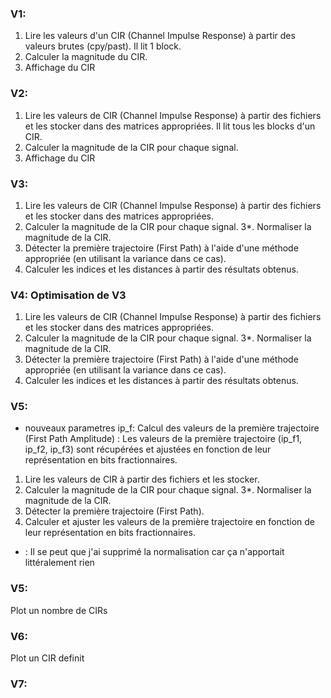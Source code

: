 ### V1:
1. Lire les valeurs d'un CIR (Channel Impulse Response) à partir des valeurs brutes (cpy/past).
  Il lit 1 block.
2. Calculer la magnitude du CIR.
3. Affichage du CIR
	
### V2:
1. Lire les valeurs de CIR (Channel Impulse Response) à partir des fichiers et les stocker dans des matrices appropriées.
  Il lit tous les blocks d'un CIR.
2. Calculer la magnitude de la CIR pour chaque signal.
3. Affichage du CIR

### V3:
1. Lire les valeurs de CIR (Channel Impulse Response) à partir des fichiers et les stocker dans des matrices appropriées.
2. Calculer la magnitude de la CIR pour chaque signal.
3*. Normaliser la magnitude de la CIR.
4. Détecter la première trajectoire (First Path) à l'aide d'une méthode appropriée (en utilisant la variance dans ce cas).
5. Calculer les indices et les distances à partir des résultats obtenus.	

### V4: Optimisation de V3
1. Lire les valeurs de CIR (Channel Impulse Response) à partir des fichiers et les stocker dans des matrices appropriées.
2. Calculer la magnitude de la CIR pour chaque signal.
3*. Normaliser la magnitude de la CIR.
4. Détecter la première trajectoire (First Path) à l'aide d'une méthode appropriée (en utilisant la variance dans ce cas).
5. Calculer les indices et les distances à partir des résultats obtenus.	

### V5:
- nouveaux parametres ip_f: Calcul des valeurs de la première trajectoire (First Path Amplitude) :
Les valeurs de la première trajectoire (ip_f1, ip_f2, ip_f3) sont récupérées et ajustées en fonction de leur représentation en bits fractionnaires.
1. Lire les valeurs de CIR à partir des fichiers et les stocker.
2. Calculer la magnitude de la CIR pour chaque signal.
3*. Normaliser la magnitude de la CIR.
4. Détecter la première trajectoire (First Path).
5. Calculer et ajuster les valeurs de la première trajectoire en fonction de leur représentation en bits fractionnaires.

* : Il se peut que j'ai supprimé la normalisation car ça n'apportait littéralement rien

### V5:

Plot un nombre de CIRs

### V6:

Plot un CIR definit

### V7:
